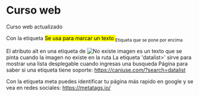 # Curso web
Curso web actualizado

Con la etiqueta <mark>Se usa para marcar un texto </mark>
<sub> Etiqueta que se pone por encima 
<sup> 

El atributo alt en una etiqueta de <img src="" alt="No existe imagen"> es un texto que se pinta cuando la imagen no existe en la ruta
La etiqueta 'datalist>' sirve para mostrar una lista desplegable cuando ingresas una busqueda
Página para saber si una etiqueta tiene soporte: https://caniuse.com/?search=datalist

Con la etiqueta meta puedes identificar tu página más rapido en google y se vea en redes sociales: https://metatags.io/